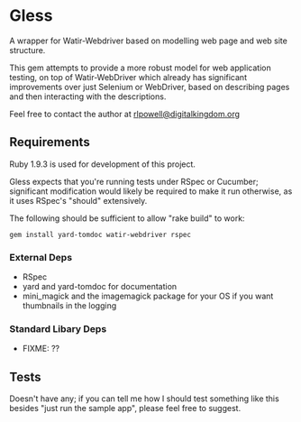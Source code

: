 # Gless #

A wrapper for Watir-Webdriver based on modelling web page and web site structure.

This gem attempts to provide a more robust model for web application testing,
on top of Watir-WebDriver which already has significant improvements over just
Selenium or WebDriver, based on describing pages and then interacting with the
descriptions.

Feel free to contact the author at rlpowell@digitalkingdom.org

## Requirements ##

Ruby 1.9.3 is used for development of this project.

Gless expects that you're running tests under RSpec or Cucumber;
significant modification would likely be required to make it run
otherwise, as it uses RSpec's "should" extensively.

The following should be sufficient to allow "rake build" to work:

    gem install yard-tomdoc watir-webdriver rspec

### External Deps ###

* RSpec
* yard and yard-tomdoc for documentation
* mini\_magick and the imagemagick package for your OS if you want thumbnails in the logging

### Standard Libary Deps ###

* FIXME: ??

## Tests ##

Doesn't have any; if you can tell me how I should test something
like this besides "just run the sample app", please feel free to
suggest.
